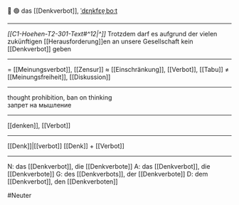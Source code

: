 🚫 🟢 das [[Denkverbot]], [ˈdɛŋkfɛɐ̯ˌboːt](https://youglish.com/pronounce/Denkverbot/german)

---
*[[C1-Hoehen-T2-301-Text#^12|^]]* Trotzdem darf es aufgrund der vielen zukünftigen [[Herausforderung]]en an unsere Gesellschaft kein [[Denkverbot]] geben

---
= [[Meinungsverbot]], [[Zensur]]
≈ [[Einschränkung]], [[Verbot]], [[Tabu]]
≠ [[Meinungsfreiheit]], [[Diskussion]]

---
thought prohibition, ban on thinking  
запрет на мышление

---
[[denken]], [[Verbot]]

---
[[Denk]]|[[verbot]]
[[Denk]] + [[Verbot]]


---
N: das [[Denkverbot]], die [[Denkverbote]]
A: das [[Denkverbot]], die [[Denkverbote]]
G: des [[Denkverbots]], der [[Denkverbote]]
D: dem [[Denkverbot]], den [[Denkverboten]]

#Neuter 